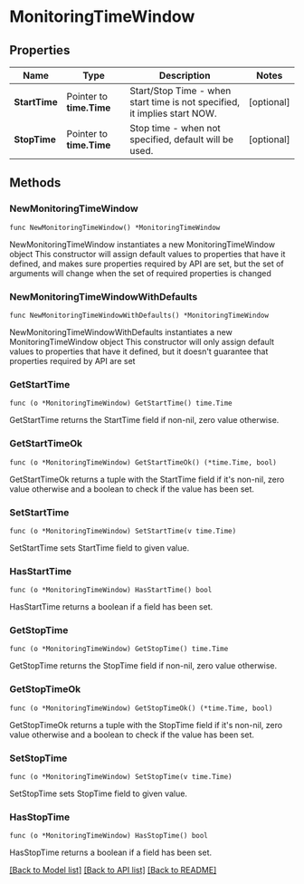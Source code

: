 # MonitoringTimeWindow

## Properties

Name | Type | Description | Notes
------------ | ------------- | ------------- | -------------
**StartTime** | Pointer to **time.Time** | Start/Stop Time - when start time is not specified, it implies start NOW. | [optional] 
**StopTime** | Pointer to **time.Time** | Stop time - when not specified, default will be used. | [optional] 

## Methods

### NewMonitoringTimeWindow

`func NewMonitoringTimeWindow() *MonitoringTimeWindow`

NewMonitoringTimeWindow instantiates a new MonitoringTimeWindow object
This constructor will assign default values to properties that have it defined,
and makes sure properties required by API are set, but the set of arguments
will change when the set of required properties is changed

### NewMonitoringTimeWindowWithDefaults

`func NewMonitoringTimeWindowWithDefaults() *MonitoringTimeWindow`

NewMonitoringTimeWindowWithDefaults instantiates a new MonitoringTimeWindow object
This constructor will only assign default values to properties that have it defined,
but it doesn't guarantee that properties required by API are set

### GetStartTime

`func (o *MonitoringTimeWindow) GetStartTime() time.Time`

GetStartTime returns the StartTime field if non-nil, zero value otherwise.

### GetStartTimeOk

`func (o *MonitoringTimeWindow) GetStartTimeOk() (*time.Time, bool)`

GetStartTimeOk returns a tuple with the StartTime field if it's non-nil, zero value otherwise
and a boolean to check if the value has been set.

### SetStartTime

`func (o *MonitoringTimeWindow) SetStartTime(v time.Time)`

SetStartTime sets StartTime field to given value.

### HasStartTime

`func (o *MonitoringTimeWindow) HasStartTime() bool`

HasStartTime returns a boolean if a field has been set.

### GetStopTime

`func (o *MonitoringTimeWindow) GetStopTime() time.Time`

GetStopTime returns the StopTime field if non-nil, zero value otherwise.

### GetStopTimeOk

`func (o *MonitoringTimeWindow) GetStopTimeOk() (*time.Time, bool)`

GetStopTimeOk returns a tuple with the StopTime field if it's non-nil, zero value otherwise
and a boolean to check if the value has been set.

### SetStopTime

`func (o *MonitoringTimeWindow) SetStopTime(v time.Time)`

SetStopTime sets StopTime field to given value.

### HasStopTime

`func (o *MonitoringTimeWindow) HasStopTime() bool`

HasStopTime returns a boolean if a field has been set.


[[Back to Model list]](../README.md#documentation-for-models) [[Back to API list]](../README.md#documentation-for-api-endpoints) [[Back to README]](../README.md)


